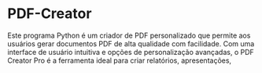 # PDF-Creator
Este programa Python é um criador de PDF personalizado que permite aos usuários gerar documentos PDF de alta qualidade com facilidade. Com uma interface de usuário intuitiva e opções de personalização avançadas, o PDF Creator Pro é a ferramenta ideal para criar relatórios, apresentações,
